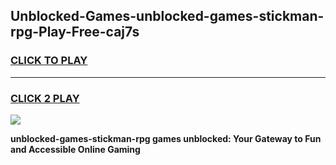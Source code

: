 
## Unblocked-Games-unblocked-games-stickman-rpg-Play-Free-caj7s
<h3>
<a href="https://premium76.site?title=unblocked-games-stickman-rpg&ref=21A">CLICK TO PLAY</a></h3>
<hr>

<h3>
<a href="https://premium76.site?title=unblocked-games-stickman-rpg&ref=21A">CLICK 2 PLAY</a>
  
</h3>

<a href="https://premium76.site?title=unblocked-games-stickman-rpg&ref=21A"><img src="https://clearcache.store/games.png"></a>


**unblocked-games-stickman-rpg games unblocked: Your Gateway to Fun and Accessible Online Gaming**
